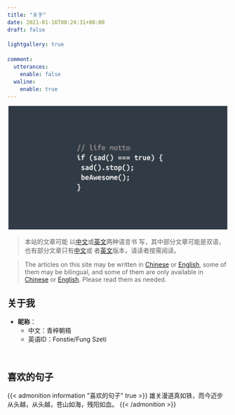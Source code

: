 ```yaml
---
title: "关于"
date: 2021-01-16T00:24:31+08:00
draft: false

lightgallery: true

comment:							
  utterances:
    enable: false
  waline:
    enable: true
---
```

![伪代码](about.png)

> 本站的文章可能
> 以[中文](https://fonstie.com)或[英文](https://fonstie.com/en/)两种语言书
> 写，其中部分文章可能是双语，也有部分文章只有[中文](https://fonstie.com)或
> 者[英文](https://fonstie.com/en/)版本，请读者按需阅读。

> The articles on this site may be written in [Chinese](https://fonstie.com) or
> [English](https://fonstie.com/en/), some of them may be bilingual, and some of them
> are only available in [Chinese](https://fonstie.com) or
> [English](https://fonstie.com/en/). Please read them as needed.

## 关于我
- **昵称**：
    - 中文：青梓朝梧	
    - 英语ID：Fonstie/Fung Szeti

<br>

## 喜欢的句子

{{< admonition information "喜欢的句子" true >}} 
雄关漫道真如铁，而今迈步从头越，从头越，苍山如海，残阳如血。
{{< /admonition >}}

